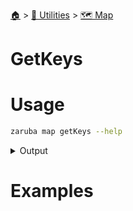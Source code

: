 <!--startTocHeader-->
[🏠](../../README.md) > [🔧 Utilities](../README.md) > [🗺️ Map](README.md)
# GetKeys
<!--endTocHeader-->

# Usage


```bash
zaruba map getKeys --help
```
 
<details>
<summary>Output</summary>
 
```````
Return a jsonStringList containing all keys in a jsonMap

Usage:
  zaruba map getKeys <jsonMap> [flags]

Examples:

> zaruba map getKeys '{"server": "localhost", "port": 3306}' server
["server", "port"]


Flags:
  -h, --help   help for getKeys
```````
</details>


# Examples



<!--startTocSubtopic-->

<!--endTocSubtopic-->